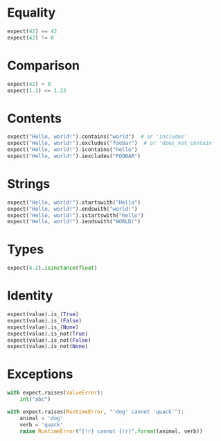 # Equality

```python
expect(42) == 42
expect(42) != 0
```

# Comparison

```python
expect(42) > 0
expect(1.2) <= 1.23
```

# Contents

```python
expect("Hello, world!").contains("world")  # or 'includes'
expect("Hello, world!").excludes("foobar")  # or 'does_not_contain'
expect("Hello, world!").icontains("hello")
expect("Hello, world!").iexcludes("FOOBAR")
```

# Strings

```python
expect("Hello, world!").startswith("Hello")
expect("Hello, world!").endswith("world!")
expect("Hello, world!").istartswith("hello")
expect("Hello, world!").iendswith("WORLD!")
```

# Types

```python
expect(4.2).isinstance(float)
```

# Identity

```python
expect(value).is_(True)
expect(value).is_(False)
expect(value).is_(None)
expect(value).is_not(True)
expect(value).is_not(False)
expect(value).is_not(None)
```

# Exceptions

```python
with expect.raises(ValueError):
    int("abc")

with expect.raises(RuntimeError, "'dog' cannot 'quack'"):
    animal = 'dog'
    verb = 'quack'
    raise RuntimeError("{!r} cannot {!r}".format(animal, verb))
```
